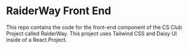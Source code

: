 # RaiderWay Front End

This repo contains the code for the front-end component of the CS Club Project called RaiderWay. This project uses Tailwind CSS and Daisy UI inside of a React Project.
